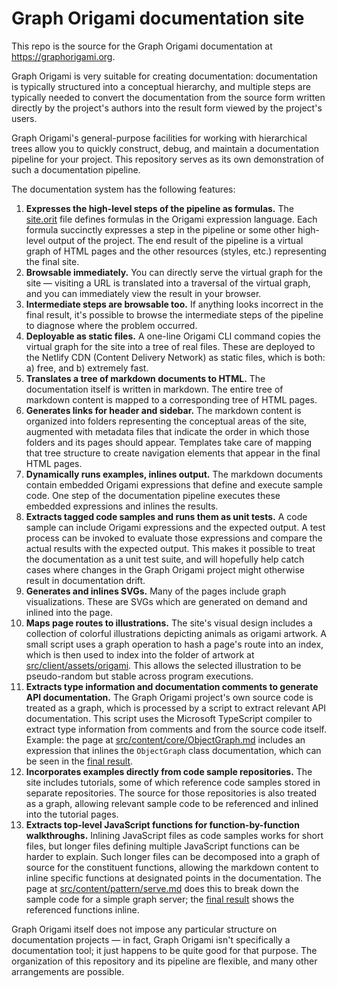 # Graph Origami documentation site

This repo is the source for the Graph Origami documentation at https://graphorigami.org.

Graph Origami is very suitable for creating documentation: documentation is typically structured into a conceptual hierarchy, and multiple steps are typically needed to convert the documentation from the source form written directly by the project's authors into the result form viewed by the project's users.

Graph Origami's general-purpose facilities for working with hierarchical trees allow you to quickly construct, debug, and maintain a documentation pipeline for your project. This repository serves as its own demonstration of such a documentation pipeline.

The documentation system has the following features:

1. **Expresses the high-level steps of the pipeline as formulas.** The [site.orit](./src/site.orit) file defines formulas in the Origami expression language. Each formula succinctly expresses a step in the pipeline or some other high-level output of the project. The end result of the pipeline is a virtual graph of HTML pages and the other resources (styles, etc.) representing the final site.
1. **Browsable immediately.** You can directly serve the virtual graph for the site — visiting a URL is translated into a traversal of the virtual graph, and you can immediately view the result in your browser.
1. **Intermediate steps are browsable too.** If anything looks incorrect in the final result, it's possible to browse the intermediate steps of the pipeline to diagnose where the problem occurred.
1. **Deployable as static files.** A one-line Origami CLI command copies the virtual graph for the site into a tree of real files. These are deployed to the Netlify CDN (Content Delivery Network) as static files, which is both: a) free, and b) extremely fast.
1. **Translates a tree of markdown documents to HTML.** The documentation itself is written in markdown. The entire tree of markdown content is mapped to a corresponding tree of HTML pages.
1. **Generates links for header and sidebar.** The markdown content is organized into folders representing the conceptual areas of the site, augmented with metadata files that indicate the order in which those folders and its pages should appear. Templates take care of mapping that tree structure to create navigation elements that appear in the final HTML pages.
1. **Dynamically runs examples, inlines output.** The markdown documents contain embedded Origami expressions that define and execute sample code. One step of the documentation pipeline executes these embedded expressions and inlines the results.
1. **Extracts tagged code samples and runs them as unit tests.** A code sample can include Origami expressions and the expected output. A test process can be invoked to evaluate those expressions and compare the actual results with the expected output. This makes it possible to treat the documentation as a unit test suite, and will hopefully help catch cases where changes in the Graph Origami project might otherwise result in documentation drift.
1. **Generates and inlines SVGs.** Many of the pages include graph visualizations. These are SVGs which are generated on demand and inlined into the page.
1. **Maps page routes to illustrations.** The site's visual design includes a collection of colorful illustrations depicting animals as origami artwork. A small script uses a graph operation to hash a page's route into an index, which is then used to index into the folder of artwork at [src/client/assets/origami](./src/client/assets/origami). This allows the selected illustration to be pseudo-random but stable across program executions.
1. **Extracts type information and documentation comments to generate API documentation.** The Graph Origami project's own source code is treated as a graph, which is processed by a script to extract relevant API documentation. This script uses the Microsoft TypeScript compiler to extract type information from comments and from the source code itself. Example: the page at [src/content/core/ObjectGraph.md](./src/content/core/ObjectGraph.md) includes an expression that inlines the `ObjectGraph` class documentation, which can be seen in the [final result](https://graphorigami.org/core/objectgraph.html).
1. **Incorporates examples directly from code sample repositories.** The site includes tutorials, some of which reference code samples stored in separate repositories. The source for those repositories is also treated as a graph, allowing relevant sample code to be referenced and inlined into the tutorial pages.
1. **Extracts top-level JavaScript functions for function-by-function walkthroughs.** Inlining JavaScript files as code samples works for short files, but longer files defining multiple JavaScript functions can be harder to explain. Such longer files can be decomposed into a graph of source for the constituent functions, allowing the markdown content to inline specific functions at designated points in the documentation. The page at [src/content/pattern/serve.md](./src/content/pattern/serve.md) does this to break down the sample code for a simple graph server; the [final result](https://graphorigami.org/pattern/serve.html) shows the referenced functions inline.

Graph Origami itself does not impose any particular structure on documentation projects — in fact, Graph Origami isn't specifically a documentation tool; it just happens to be quite good for that purpose. The organization of this repository and its pipeline are flexible, and many other arrangements are possible.
